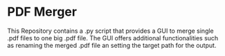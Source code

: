# PDF Merger
This Repository contains a .py script that provides a GUI to merge single .pdf files to one big .pdf file. The GUI offers additional functionalities such as renaming the merged .pdf file an setting the target path for the output.